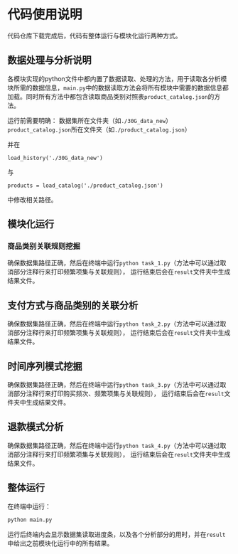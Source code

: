 # 代码使用说明
代码仓库下载完成后，代码有整体运行与模块化运行两种方式。

## 数据处理与分析说明
各模块实现的python文件中都内置了数据读取、处理的方法，用于读取各分析模块所需的数据信息，```main.py```中的数据读取方法会将所有模块中需要的数据信息都加载。同时所有方法中都包含读取商品类别对照表```product_catalog.json```的方法。

运行前需要明确：
数据集所在文件夹（如```./30G_data_new```）
```product_catalog.json```所在文件夹（如```./product_catalog.json```）

并在
```
load_history('./30G_data_new')
```
与
```
products = load_catalog('./product_catalog.json')
```
中修改相关路径。

## 模块化运行
### 商品类别关联规则挖掘
确保数据集路径正确，然后在终端中运行```python task_1.py```（方法中可以通过取消部分注释行来打印频繁项集与关联规则），
运行结束后会在`result`文件夹中生成结果文件。

## 支付方式与商品类别的关联分析
确保数据集路径正确，然后在终端中运行```python task_2.py```（方法中可以通过取消部分注释行来打印频繁项集与关联规则），
运行结束后会在`result`文件夹中生成结果文件。

## 时间序列模式挖掘
确保数据集路径正确，然后在终端中运行```python task_3.py```（方法中可以通过取消部分注释行来打印购买频次、频繁项集与关联规则），
运行结束后会在`result`文件夹中生成结果文件。

## 退款模式分析
确保数据集路径正确，然后在终端中运行```python task_4.py```（方法中可以通过取消部分注释行来打印频繁项集与关联规则），
运行结束后会在`result`文件夹中生成结果文件。

## 整体运行
在终端中运行：
```Python
python main.py
```
运行后终端内会显示数据集读取进度条，以及各个分析部分的用时，并在`result`中给出之前模块化运行中的所有结果。
